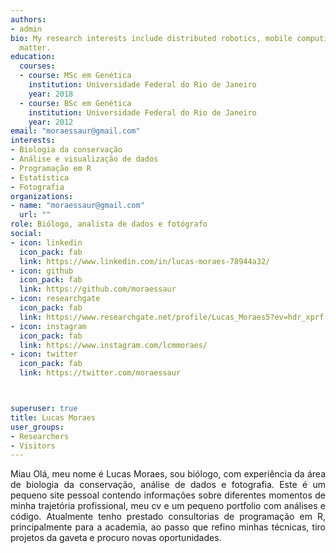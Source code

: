 ```yaml
---
authors:
- admin
bio: My research interests include distributed robotics, mobile computing and programmable
  matter.
education:
  courses:
  - course: MSc em Genética
    institution: Universidade Federal do Rio de Janeiro
    year: 2018
  - course: BSc em Genética
    institution: Universidade Federal do Rio de Janeiro
    year: 2012
email: "moraessaur@gmail.com"
interests:
- Biologia da conservação
- Análise e visualização de dados
- Programação em R
- Estatística
- Fotografia
organizations:
- name: "moraessaur@gmail.com"
  url: ""
role: Biólogo, analista de dados e fotógrafo
social:
- icon: linkedin
  icon_pack: fab
  link: https://www.linkedin.com/in/lucas-moraes-78944a32/
- icon: github
  icon_pack: fab
  link: https://github.com/moraessaur
- icon: researchgate
  icon_pack: fab
  link: https://www.researchgate.net/profile/Lucas_Moraes5?ev=hdr_xprf
- icon: instagram
  icon_pack: fab
  link: https://www.instagram.com/lcmmoraes/
- icon: twitter
  icon_pack: fab
  link: https://twitter.com/moraessaur



superuser: true
title: Lucas Moraes
user_groups:
- Researchers
- Visitors
---
```


<DIV align="justify">Miau Olá, meu nome é Lucas Moraes, sou biólogo, com experiência da área de biologia da conservação, análise de dados e fotografia. Este é um pequeno site pessoal contendo informações sobre diferentes momentos de minha trajetória profissional, meu cv e um pequeno portfolio com análises e código. Atualmente tenho prestado consultorias de programação em R, principalmente para a academia, ao passo que refino minhas técnicas, tiro projetos da gaveta e procuro novas oportunidades. </b>
